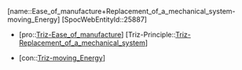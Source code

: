 ﻿---
type: TrizContradiction
aliases:
- Ease_of_manufacture+Replacement_of_a_mechanical_system-moving_Energy
license: CC BY-SA 4.0
copyright: https://github.com/SpocWeb
IsDeleted: false
IsReadOnly: false
Confidential: public
tags: 
- Triz/Contradiction
---
[name::Ease_of_manufacture+Replacement_of_a_mechanical_system-moving_Energy]
[SpocWebEntityId::25887]
+ [pro::[Triz-Ease_of_manufacture](tech/Triz/Parameter/Triz-Ease_of_manufacture.md)]
[Triz-Principle::[Triz-Replacement_of_a_mechanical_system](tech/Triz/Principle/Triz-Replacement_of_a_mechanical_system.md)]
- [con::[Triz-moving_Energy](tech/Triz/Parameter/Triz-moving_Energy.md)]

